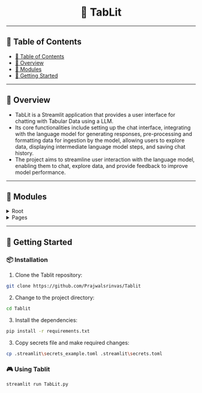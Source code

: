 <div align="center">
<h1 align="center">
💊
TabLit
</h1>



</div>

---

## 📒 Table of Contents
- [📒 Table of Contents](#-table-of-contents)
- [📍 Overview](#-overview)
- [🧩 Modules](#-modules)
- [🚀 Getting Started](#-getting-started)

---

## 📍 Overview

- TabLit is a Streamlit application that provides a user interface for chatting with Tabular Data using a LLM. 
- Its core functionalities include setting up the chat interface, integrating with the language model for generating responses, pre-processing and formatting data for ingestion by the model, allowing users to explore data, displaying intermediate language model steps, and saving chat history. 
- The project aims to streamline user interaction with the language model, enabling them to chat, explore data, and provide feedback to improve model performance.
---


## 🧩 Modules

<details closed><summary>Root</summary>

| File                                                                      | Summary                                                                                                                                                                                                                                                                                                                                                                                                                                                                                                                                                                                                                                                                                                                                                                                                                                                                                                                                                                                                                                                                                                                                                                                        |
| ---                                                                       | ---                                                                                                                                                                                                                                                                                                                                                                                                                                                                                                                                                                                                                                                                                                                                                                                                                                                                                                                                                                                                                                                                                                                                                                                            |
| [TabLit.py](https://github.com/Prajwalsrinvas/Tablit/blob/main/TabLit.py) | The code provided is a Streamlit application that allows users to chat with tabular data using a language model. The application provides a user interface where the user can upload or crawl web data, explore the data, and then engage in a conversation with the language model.The core functionalities of the code include:-Setting up the Streamlit interface with a sidebar for user inputs and displaying the chat interface.-Handling user input and displaying previous chat messages.-Integrating with the language model to generate responses to user queries.-Pre-processing and formatting data for ingestion by the language model.-Allowing users to explore the uploaded or crawled data in a tabular format.-Generating and displaying intermediate steps of the language model while processing user queries.-Saving the chat history and providing a link to the LangSmith trace.-Allowing users to provide feedback on the language model's responses.Overall, the code provides a streamlined interface for users to interact with the language model, allowing them to chat, explore data, and provide feedback to improve the model's performance. |
| [utils.py](https://github.com/Prajwalsrinvas/Tablit/blob/main/utils.py)   | This code provides several core functionalities:1. It creates a zip file containing selected files from a specified directory and allows users to download it.2. It generates a unique session ID using UUID.3. It deletes empty subfolders within a specified folder.4. It loads data from uploaded files in different formats (e.g., csv, excel) using pandas.5. It obtains credentials for a Nimble service based on secrets provided in the Streamlit app.6. It reads a configuration file in JSON format.7. It searches for data on a specified platform (e.g., ecommerce, SERP) using a search keyword.8. It saves search results in a CSV file and returns a DataFrame object.9. It saves the chat conversation in a JSON file.Overall, the code supports file manipulation, data processing, external API communication, and persistence of data.                                                                                                                                                                                                                                              |

</details>

<details closed><summary>Pages</summary>

| File                                                                                  | Summary                                                                                                                                                                                                    |
| ---                                                                                   | ---                                                                                                                                                                                                        |
| [3_Gallery.py](https://github.com/Prajwalsrinvas/Tablit/blob/main/pages/3_Gallery.py) | This code creates a Streamlit webpage for a gallery of images. It imports the necessary libraries, sets up the page layout, reads the gallery configuration, and creates a carousel to display the images. |
| [2_ReadMe.py](https://github.com/Prajwalsrinvas/Tablit/blob/main/pages/2_ReadMe.py)   | This code uses Streamlit to create a web page with a collapsed sidebar and a "ReadMe" title icon.                    |

</details>

---

## 🚀 Getting Started

### 📦 Installation

1. Clone the Tablit repository:
```sh
git clone https://github.com/Prajwalsrinvas/Tablit
```

2. Change to the project directory:
```sh
cd Tablit
```

3. Install the dependencies:
```sh
pip install -r requirements.txt
```

3. Copy secrets file and make required changes:
```sh
cp .streamlit\secrets_example.toml .streamlit\secrets.toml
```

### 🎮 Using Tablit

```sh
streamlit run TabLit.py
```

